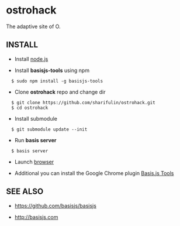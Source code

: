 ostrohack
=========

The adaptive site of O.

INSTALL
-------

* Install [node.js](http://nodejs.org/)

* Install **basisjs-tools** using npm

```shell
  $ sudo npm install -g basisjs-tools
```

* Clone **ostrohack** repo and change dir

```shell
  $ git clone https://github.com/sharifulin/ostrohack.git
  $ cd ostrohack
```

* Install submodule

```shell
  $ git submodule update --init
```

* Run **basis server**

```shell
  $ basis server
```

* Launch [browser](http://localhost:8003)

* Additional you can install the Google Chrome plugin [Basis.js Tools](https://chrome.google.com/webstore/search-extensions/basisjs?utm_source=chrome-ntp-icon)


SEE ALSO
--------

* https://github.com/basisjs/basisjs

* http://basisjs.com

